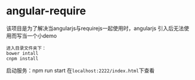 # angular-require

该项目是为了解决当angularjs与requirejs一起使用时，angularjs 引入后无法使用而写当一个小demo
```
进入目录文件夹下： 
bower intall
cnpm install
```
启动服务：npm run start
在```localhost:2222/index.html```下查看
